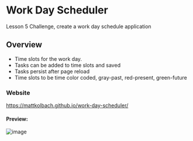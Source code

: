 # Work Day Scheduler
Lesson 5 Challenge, create a work day schedule application
## Overview
- Time slots for the work day.
- Tasks can be added to time slots and saved
- Tasks persist after page reload
- Time slots to be time color coded, gray-past, red-present, green-future

### Website
https://mattkolbach.github.io/work-day-scheduler/

#### Preview:

![image](https://user-images.githubusercontent.com/94270439/147944432-492848a3-744a-4bd8-95a3-a3982e221abe.png)
